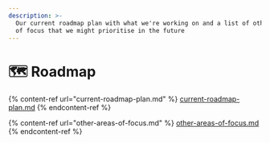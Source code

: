 ```yaml
---
description: >-
  Our current roadmap plan with what we're working on and a list of other areas
  of focus that we might prioritise in the future
---
```


# 🗺 Roadmap

{% content-ref url="current-roadmap-plan.md" %}
[current-roadmap-plan.md](current-roadmap-plan.md)
{% endcontent-ref %}

{% content-ref url="other-areas-of-focus.md" %}
[other-areas-of-focus.md](other-areas-of-focus.md)
{% endcontent-ref %}
